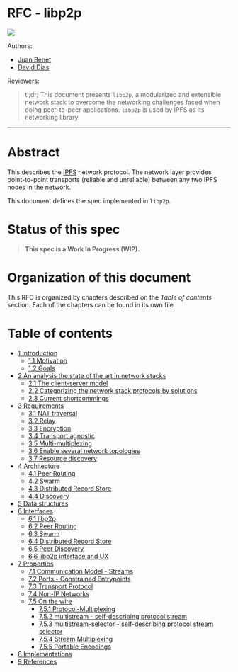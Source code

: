 RFC - libp2p
============

![](https://raw.githubusercontent.com/diasdavid/specs/libp2p-spec/protocol/network/figs/logo.png)

Authors:

  - [Juan Benet](https://github.com/jbenet)
  - [David Dias](https://github.com/diasdavid)

Reviewers:


> tl;dr; This document presents `libp2p`, a modularized and extensible network stack to overcome the networking challenges faced when doing peer-to-peer applications. `libp2p` is used by IPFS as its networking library.

* * *

# Abstract

This describes the [IPFS](https://ipfs.io/) network protocol. The network layer provides point-to-point transports (reliable and unreliable) between any two IPFS nodes in the network.

This document defines the spec implemented in `libp2p`.

# Status of this spec

> **This spec is a Work In Progress (WIP).**

# Organization of this document

This RFC is organized by chapters described on the *Table of contents* section. Each of the chapters can be found in its own file.

# Table of contents

  - [1 Introduction](1-introduction.md)
    - [1.1 Motivation](1-introduction.md#11-motivation)
    - [1.2 Goals](1-introduction.md#12-goals)
  - [2 An analysis the state of the art in network stacks](2-state-of-the-art.md)
    - [2.1 The client-server model](2-state-of-the-art.md#21-the-client-server-model)
    - [2.2 Categorizing the network stack protocols by solutions](2-state-of-the-art.md#22-categorizing-the-network-stack-protocols-by-solutions)
    - [2.3 Current shortcommings](2-state-of-the-art.md#23-current-shortcommings)
  - [3 Requirements](3-requirements.md)
    - [3.1 NAT traversal](3-requirements.md#31-nat-traversal)
    - [3.2 Relay](3-requirements.md#32-relay)
    - [3.3 Encryption](3-requirements.md#33-encryption)
    - [3.4 Transport agnostic](3-requirements.md#34-transport-agnostic)
    - [3.5 Multi-multiplexing](3-requirements.md#35-multi-multiplexing)
    - [3.6 Enable several network topologies](3-requirements.md#36-enable-several-network-topologies)
    - [3.7 Resource discovery](3-requirements.md#37-resource-discovery)
  - [4 Architecture](4-architecture.md)
    - [4.1 Peer Routing](4-architecture.md#41-peer-routing)
    - [4.2 Swarm](4-architecture.md#42-swarm)
    - [4.3 Distributed Record Store](4-architecture.md#43-distributed-record-store)
    - [4.4 Discovery](4-architecture.md#44-discovery)
  - [5 Data structures](5-datastructures.md)
  - [6 Interfaces](6-interfaces.md)
    - [6.1 libp2p](6-interfaces.md#61-libp2p)
    - [6.2 Peer Routing](6-interfaces.md#62-peer-routing)
    - [6.3 Swarm](6-interfaces.md#63-swarm)
    - [6.4 Distributed Record Store](6-interfaces.md#64-distributed-record-store)
    - [6.5 Peer Discovery](6-interfaces.md#65-peer-discovery)
    - [6.6 libp2p interface and UX](6-interfaces.md#66-libp2p-interface-and-ux)
  - [7 Properties](7-properties.md)
    - [7.1 Communication Model - Streams](7-properties.md#71-communication-model---streams)
    - [7.2 Ports - Constrained Entrypoints](7-properties.md#72-ports---constrained-entrypoints)
    - [7.3 Transport Protocol](7-properties.md#73-transport-protocols)
    - [7.4 Non-IP Networks](7-properties.md#74-non-ip-networks)
    - [7.5 On the wire](7-properties.md#75-on-the-wire)
      - [7.5.1 Protocol-Multiplexing](7-properties.md#751-protocol-multiplexing)
      - [7.5.2 multistream - self-describing protocol stream](7-properties.md#752-multistream---self-describing-protocol-stream)
      - [7.5.3 multistream-selector - self-describing protocol stream selector](7-properties.md#753-multistream-selector---self-describing-protocol-stream-selector)
      - [7.5.4 Stream Multiplexing](7-properties.md#754-stream-multiplexing)
      - [7.5.5 Portable Encodings](7-properties.md#755-portable-encodings)
  - [8 Implementations](8-implementations.md)
  - [9 References](9-references.md)
